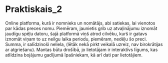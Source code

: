 # Praktiskais_2
Online platforma, kurā ir nomnieks un nomātājs, abi satiekas, lai vienotos par kādas preces nomu.
Piemēram, jaunietis grib uz atvaļinājumu iznomāt jaudīgu spēļu datoru, šajā platformā viņš atrod cilvēku, kurš ir gatavs iznomāt viņam to uz neilgu laika periodu, piemēram, nedēļu šo preci.
Summa, ir salīdzinoši neliela, (lētāk nekā pirkt veikalā uzreiz, nav birokrātijas ar atgriešanu).
Mantas būtu drošībā, jo lietotājam ir interaktīvs līgums, kas atlīdzina bojājumu gadījumā īpašniekam, kā arī dati par lietotājiem.
